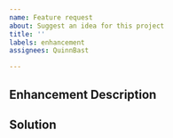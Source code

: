 ```yaml
---
name: Feature request
about: Suggest an idea for this project
title: ''
labels: enhancement
assignees: QuinnBast

---
```


## Enhancement Description
<!-- Present a description of the problem to be addressed by this feature request. -->

## Solution
<!-- Suggestions to implement a solution are greatly appreciated. If you have a potential solution leave it here

Things to address include:
* Details of the technical implementation
* Tradeoffs made in design decisions
* Caveats and considerations for the future

If there are multiple solutions, please present each one separately. Save comparisons for the very end.)
-->
